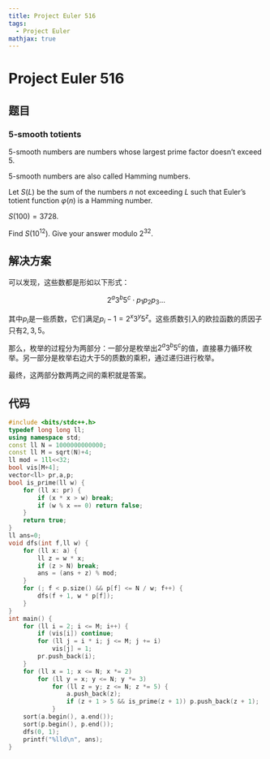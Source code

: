 ```yaml
---
title: Project Euler 516
tags:
  - Project Euler
mathjax: true
---
```

<escape><!-- more --></escape>
    


# Project Euler 516
## 题目
### 5-smooth totients

$5$-smooth numbers are numbers whose largest prime factor doesn’t exceed $5$.

$5$-smooth numbers are also called Hamming numbers.

Let $S(L)$ be the sum of the numbers $n$ not exceeding $L$ such that Euler’s totient function $\varphi(n)$ is a Hamming number.

$S(100)=3728$.

Find $S(10^{12})$. Give your answer modulo $2^{32}$.


## 解决方案

可以发现，这些数都是形如以下形式：

$$2^a3^b5^c\cdot p_1p_2p_3\dots$$

其中$p_i$是一些质数，它们满足$p_i-1=2^x3^y5^z$。这些质数引入的欧拉函数的质因子只有$2,3,5$。

那么，枚举的过程分为两部分：一部分是枚举出$2^a3^b5^c$的值，直接暴力循环枚举。另一部分是枚举右边大于$5$的质数的乘积，通过递归进行枚举。

最终，这两部分数两两之间的乘积就是答案。


## 代码

```C++
#include <bits/stdc++.h>
typedef long long ll;
using namespace std;
const ll N = 1000000000000;
const ll M = sqrt(N)+4;
ll mod = 1ll<<32;
bool vis[M+4];
vector<ll> pr,a,p;
bool is_prime(ll w) {
    for (ll x: pr) {
        if (x * x > w) break;
        if (w % x == 0) return false;
    }
    return true;
}
ll ans=0;
void dfs(int f,ll w) {
    for (ll x: a) {
        ll z = w * x;
        if (z > N) break;
        ans = (ans + z) % mod;
    }
    for (; f < p.size() && p[f] <= N / w; f++) {
        dfs(f + 1, w * p[f]);
    }
}
int main() {
    for (ll i = 2; i <= M; i++) {
        if (vis[i]) continue;
        for (ll j = i * i; j <= M; j += i)
            vis[j] = 1;
        pr.push_back(i);
    }
    for (ll x = 1; x <= N; x *= 2)
        for (ll y = x; y <= N; y *= 3)
            for (ll z = y; z <= N; z *= 5) {
                a.push_back(z);
                if (z + 1 > 5 && is_prime(z + 1)) p.push_back(z + 1);
            }
    sort(a.begin(), a.end());
    sort(p.begin(), p.end());
    dfs(0, 1);
    printf("%lld\n", ans);
}
```

